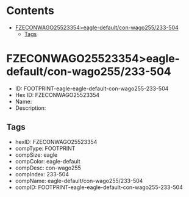 



Contents
========

* [FZECONWAGO25523354>eagle-default/con-wago255/233-504](#fzeconwago25523354eagle-defaultcon-wago255233-504)
	* [Tags](#tags)

# FZECONWAGO25523354>eagle-default/con-wago255/233-504

- ID: FOOTPRINT-eagle-eagle-default-con-wago255-233-504
- Hex ID: FZECONWAGO25523354
- Name: 
- Description: 

## Tags

- hexID: FZECONWAGO25523354
- oompType: FOOTPRINT
- oompSize: eagle
- oompColor: eagle-default
- oompDesc: con-wago255
- oompIndex: 233-504
- oompName: eagle-default/con-wago255/233-504
- oompID: FOOTPRINT-eagle-eagle-default-con-wago255-233-504
